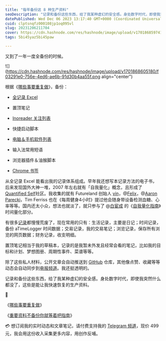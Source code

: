 ```yaml
---
title: "每年备份这 8 种生产资料"
seoDescription: "记录和备份这些东西，给了我某种虚幻的安全感。身处数字时代，即使我突然什么都没了，这些是能让我快速恢复的生产资料。"
datePublished: Wed Dec 06 2023 13:17:40 GMT+0000 (Coordinated Universal Time)
cuid: clptsnqfz000108jp1oq095vl
slug: 20231206211704
cover: https://cdn.hashnode.com/res/hashnode/image/upload/v1701868597412/46b1e6ae-5abc-4a5d-a7c5-c2e3e3221733.jpeg
tags: 5bi45yaz5bi45paw

---
```


又到了一年一度全备份的时候。

![](https://cdn.hashnode.com/res/hashnode/image/upload/v1701868605180/f03291e0-756e-4ed6-ae6b-91d30b4aa55f.png align="center")

根据《[哪些事要重复做](https://mp.weixin.qq.com/s?__biz=MzI3MzU5MDA1OQ==&mid=2247487702&idx=1&sn=302b48087aa484fcfe9412f3fc3785cf&chksm=eb21a292dc562b846924e5c612ff1df6b95569c065911b8a549df5227981822cf766d2f97b51#rd)》，备份：

* [全记录 Excel](https://mp.weixin.qq.com/s?__biz=MzI3MzU5MDA1OQ==&mid=2247484873&idx=1&sn=b45dd7055fced2c82fbd73482814f94f&chksm=eb21b78ddc563e9b9566f248e8ddc8b665ff5eee22aac28a41a9d6b32f4e78a8a9a2d982ac78#rd)
    
* 置顶笔记
    
* [Inoreader 关注列表](https://mp.weixin.qq.com/s?__biz=MzI3MzU5MDA1OQ==&mid=2247487924&idx=1&sn=9a95f510ab113194c52669d1ebba2d63&chksm=eb21a3f0dc562ae6ef1ea79c0dff46863e60729c5f22cbee53295522d6c2a2cbc96575c24320#rd)
    
* 快捷启动脚本
    
* [电脑＆手机软件列表](https://mp.weixin.qq.com/s?__biz=MzI3MzU5MDA1OQ==&mid=2247487438&idx=1&sn=157a93970a6ecaca3a3fb373d036f27e&chksm=eb21bd8adc56349c89e7db7ef618a7f7e82469d725d2c03232b6d8a6f9d12fca9fbd2e94bd24&token=400567632&lang=zh_CN#rd)
    
* 输入法常用短语
    
* 浏览器插件＆油猴脚本
    
* [Chrome 书签](https://mp.weixin.qq.com/s?__biz=MzI3MzU5MDA1OQ==&mid=2247486802&idx=1&sn=746dbd26ac70f4e419bc76b789cdfab9&chksm=eb21bf16dc563600375b61cd1239033f352b3c3bc4e4d975de53e23581a2cd7aad9c38069feb&token=400567632&lang=zh_CN#rd)
    

从全记录 Excel 能看出我的记录体系组成。早年我还想写本记录方法的电子书，后来发现国外大神一堆，2007 年左右就有「自我量化」概念，且形成了 [Quantified Self](https://quantifiedself.com/)社区。我收集的就有 Futureland 创始人 [vin](https://futureland.tv/@vin/metrics)，@[Felix](https://howisfelix.today/)，@[Aaron Parecki](https://aaronparecki.com/)，Tim Ferriss 也在《每周健身4小时》提过他会随身带设备检测血糖、心率等等。国内还太小众，想法也就淡了，就只参与了 @[白宦成](https://www.ixiqin.com/) 的《[自我量化指南](https://www.ziwolianghua.com/index.html)》时间量化部分。

有很多[记录](https://mp.weixin.qq.com/s?__biz=MzI3MzU5MDA1OQ==&mid=2247484873&idx=1&sn=b45dd7055fced2c82fbd73482814f94f&chksm=eb21b78ddc563e9b9566f248e8ddc8b665ff5eee22aac28a41a9d6b32f4e78a8a9a2d982ac78&scene=21#wechat_redirect)都慢慢荒废了，现在常用的只有：生活记录，主要是日记；时间记录，备份 aTimeLogger 时间数据；交易记录，我的交易笔记；浏览记录，保存所有浏览的网页数据；财务记录，收支明细。

置顶笔记相当于我的草稿本，记录的是我暂未外发且经常会看的笔记，比如我的目标和计划、梦想图册、周期性事件、菜谱等等。

除了这些私人材料，公开文章会自动推送到 [GitHub](https://github.com/CaiGeen/Hashnode-blog) 仓库，其他像点赞、收藏等等动态会自动同步到[电报频道](https://mp.weixin.qq.com/s?__biz=MzI3MzU5MDA1OQ==&mid=2247487599&idx=1&sn=1a4514e55dd0c84723eda32d23c5d9c3&chksm=eb21a22bdc562b3dba995cc9f972471e0d1a16fdecc10655c8479f4603f2aeee216a5e3f4a0f&token=400567632&lang=zh_CN#rd)。我还挺透明的。

记录和备份这些东西，给了我某种虚幻的安全感。身处数字时代，即使我突然什么都没了，这些是能让我快速恢复的生产资料。

🔗

《[哪些事要重复做](https://mp.weixin.qq.com/s?__biz=MzI3MzU5MDA1OQ==&mid=2247487702&idx=1&sn=302b48087aa484fcfe9412f3fc3785cf&chksm=eb21a292dc562b846924e5c612ff1df6b95569c065911b8a549df5227981822cf766d2f97b51#rd)》

《[重要资料不备份你就等着吧指南](https://mp.weixin.qq.com/s?__biz=MzI3MzU5MDA1OQ==&mid=2247485030&idx=1&sn=9af4be93434f5ba8d7a3fcee4a51feef&chksm=eb21b422dc563d34120746207e7a72a1e43aa08f9426c6797547fbddd8af099b639671e4e161#rd)》

💳 想订阅我的实时动态和文章笔记，请付费支持我的 [Telegram 频道](https://mp.weixin.qq.com/s/A_yK10ktL8Nl7RzsnGwzEg)，现价 499 元，我会用这份收入采集更多内容，用创作反哺。